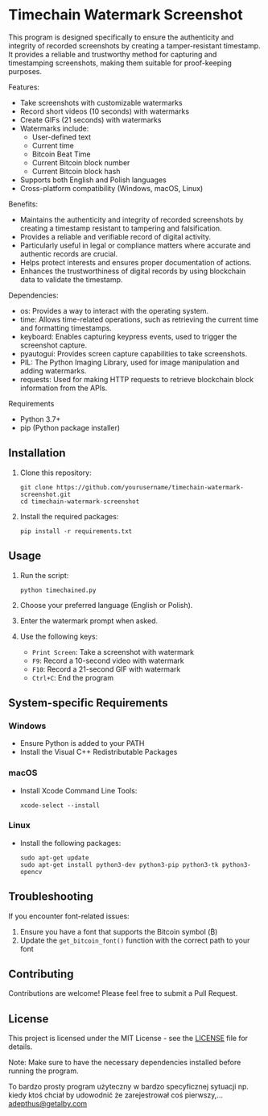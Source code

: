 # Timechain Watermark Screenshot


This program is designed specifically to ensure the authenticity and integrity of recorded screenshots by creating a tamper-resistant timestamp. It provides a reliable and trustworthy method for capturing and timestamping screenshots, making them suitable for proof-keeping purposes.

Features:

- Take screenshots with customizable watermarks
- Record short videos (10 seconds) with watermarks
- Create GIFs (21 seconds) with watermarks
- Watermarks include:
  - User-defined text
  - Current time
  - Bitcoin Beat Time
  - Current Bitcoin block number
  - Current Bitcoin block hash
- Supports both English and Polish languages
- Cross-platform compatibility (Windows, macOS, Linux)


Benefits:

- Maintains the authenticity and integrity of recorded screenshots by creating a timestamp resistant to tampering and falsification.
- Provides a reliable and verifiable record of digital activity.
- Particularly useful in legal or compliance matters where accurate and authentic records are crucial.
- Helps protect interests and ensures proper documentation of actions.
- Enhances the trustworthiness of digital records by using blockchain data to validate the timestamp.

Dependencies:

- os: Provides a way to interact with the operating system.
- time: Allows time-related operations, such as retrieving the current time and formatting timestamps.
- keyboard: Enables capturing keypress events, used to trigger the screenshot capture.
- pyautogui: Provides screen capture capabilities to take screenshots.
- PIL: The Python Imaging Library, used for image manipulation and adding watermarks.
- requests: Used for making HTTP requests to retrieve blockchain block information from the APIs.

Requirements

- Python 3.7+
- pip (Python package installer)

## Installation

1. Clone this repository:
   ```
   git clone https://github.com/yourusername/timechain-watermark-screenshot.git
   cd timechain-watermark-screenshot
   ```

2. Install the required packages:
   ```
   pip install -r requirements.txt
   ```

## Usage

1. Run the script:
   ```
   python timechained.py
   ```

2. Choose your preferred language (English or Polish).

3. Enter the watermark prompt when asked.

4. Use the following keys:
   - `Print Screen`: Take a screenshot with watermark
   - `F9`: Record a 10-second video with watermark
   - `F10`: Record a 21-second GIF with watermark
   - `Ctrl+C`: End the program

## System-specific Requirements

### Windows
- Ensure Python is added to your PATH
- Install the Visual C++ Redistributable Packages

### macOS
- Install Xcode Command Line Tools:
  ```
  xcode-select --install
  ```

### Linux
- Install the following packages:
  ```
  sudo apt-get update
  sudo apt-get install python3-dev python3-pip python3-tk python3-opencv
  ```

## Troubleshooting

If you encounter font-related issues:
1. Ensure you have a font that supports the Bitcoin symbol (₿)
2. Update the `get_bitcoin_font()` function with the correct path to your font

## Contributing

Contributions are welcome! Please feel free to submit a Pull Request.

## License

This project is licensed under the MIT License - see the [LICENSE](LICENSE) file for details.

Note: Make sure to have the necessary dependencies installed before running the program.

To bardzo prosty program użyteczny w bardzo specyficznej sytuacji np. kiedy ktoś chciał by udowodnić że zarejestrował coś pierwszy,... 
adepthus@getalby.com
